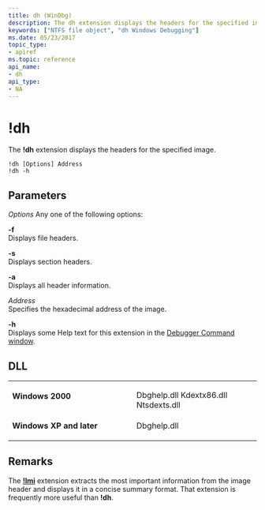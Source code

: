 ```yaml
---
title: dh (WinDbg)
description: The dh extension displays the headers for the specified image.
keywords: ["NTFS file object", "dh Windows Debugging"]
ms.date: 05/23/2017
topic_type:
- apiref
ms.topic: reference
api_name:
- dh
api_type:
- NA
---
```


# !dh


The **!dh** extension displays the headers for the specified image.

```dbgcmd
!dh [Options] Address 
!dh -h
```

## <span id="ddk__dh_dbg"></span><span id="DDK__DH_DBG"></span>Parameters


*Options*
Any one of the following options:

<span id="-f"></span><span id="-F"></span>**-f**  
Displays file headers.

<span id="-s"></span><span id="-S"></span>**-s**  
Displays section headers.

<span id="-a"></span><span id="-A"></span>**-a**  
Displays all header information.

<span id="_______Address______"></span><span id="_______address______"></span><span id="_______ADDRESS______"></span> *Address*   
Specifies the hexadecimal address of the image.

<span id="_______-h______"></span><span id="_______-H______"></span> **-h**   
Displays some Help text for this extension in the [Debugger Command window](../debugger/debugger-command-window.md).

## DLL

<table>
<colgroup>
<col width="50%" />
<col width="50%" />
</colgroup>
<tbody>
<tr class="odd">
<td align="left"><p><strong>Windows 2000</strong></p></td>
<td align="left"><p></p>
Dbghelp.dll
Kdextx86.dll
Ntsdexts.dll</td>
</tr>
<tr class="even">
<td align="left"><p><strong>Windows XP and later</strong></p></td>
<td align="left"><p>Dbghelp.dll</p></td>
</tr>
</tbody>
</table>

 

## Remarks

The [**!lmi**](-lmi.md) extension extracts the most important information from the image header and displays it in a concise summary format. That extension is frequently more useful than **!dh**.

 

 





